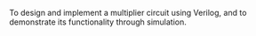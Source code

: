 To design and implement a multiplier circuit using Verilog, and to demonstrate its functionality through simulation.
